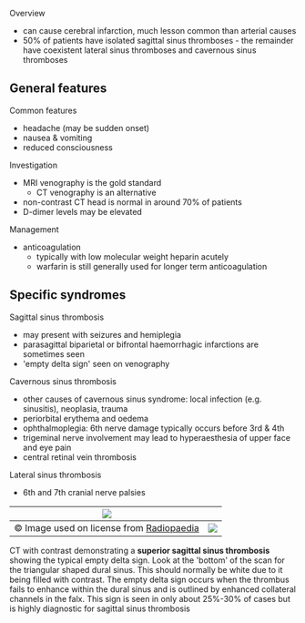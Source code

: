 Overview  
* can cause cerebral infarction, much lesson common than arterial causes
* 50% of patients have isolated sagittal sinus thromboses \- the remainder have coexistent lateral sinus thromboses and cavernous sinus thromboses

  
General features
----------------

  
Common features  
* headache (may be sudden onset)
* nausea \& vomiting
* reduced consciousness

  
Investigation  
* MRI venography is the gold standard
	+ CT venography is an alternative
* non\-contrast CT head is normal in around 70% of patients
* D\-dimer levels may be elevated

  
Management   
* anticoagulation
	+ typically with low molecular weight heparin acutely
	+ warfarin is still generally used for longer term anticoagulation

  
Specific syndromes
------------------

  
Sagittal sinus thrombosis  
* may present with seizures and hemiplegia
* parasagittal biparietal or bifrontal haemorrhagic infarctions are sometimes seen
* 'empty delta sign' seen on venography

  
Cavernous sinus thrombosis  
* other causes of cavernous sinus syndrome: local infection (e.g. sinusitis), neoplasia, trauma
* periorbital erythema and oedema
* ophthalmoplegia: 6th nerve damage typically occurs before 3rd \& 4th
* trigeminal nerve involvement may lead to hyperaesthesia of upper face and eye pain
* central retinal vein thrombosis

  
Lateral sinus thrombosis  
* 6th and 7th cranial nerve palsies

  


| [![](https://d32xxyeh8kfs8k.cloudfront.net/images_Passmedicine/xrb178.jpg)](https://d32xxyeh8kfs8k.cloudfront.net/images_Passmedicine/xrb178b.jpg) | |
| --- | --- |
| © Image used on license from [Radiopaedia](http://www.radiopaedia.org/) | [![](https://d32xxyeh8kfs8k.cloudfront.net/css/images/mag_glass.png)](https://d32xxyeh8kfs8k.cloudfront.net/images_Passmedicine/xrb178b.jpg) |

CT with contrast demonstrating a **superior sagittal sinus thrombosis** showing the typical empty delta sign. Look at the 'bottom' of the scan for the triangular shaped dural sinus. This should normally be white due to it being filled with contrast. The empty delta sign occurs when the thrombus fails to enhance within the dural sinus and is outlined by enhanced collateral channels in the falx. This sign is seen in only about 25%\-30% of cases but is highly diagnostic for sagittal sinus thrombosis
